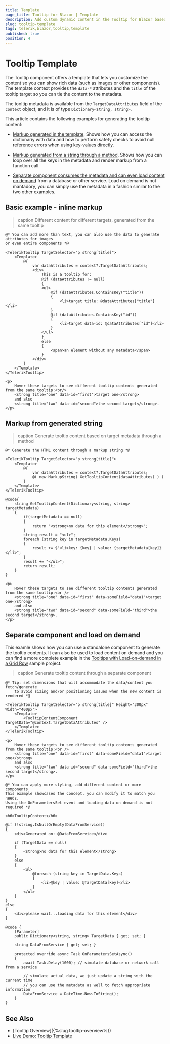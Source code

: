 ```yaml
---
title: Template
page_title: Tooltip for Blazor | Template
description: Add custom dynamic content in the Tooltip for Blazor based on its target
slug: tooltip-template
tags: telerik,blazor,tooltip,template
published: true
position: 4
---
```


# Tooltip Template

The Tooltip component offers a template that lets you customize the content so you can show rich data (such as images or other components). The template context provides the `data-*` attributes and the `title` of the tooltip target so you can tie the content to the metadata.

The tooltip metadata is available from the `TargetDataAttributes` field of the `context` object, and it is of type `Dictionary<string, string>`.

This article contains the following examples for generating the tooltip content:

* [Markup generated in the template](#basic-example---inline-markup). Shows how you can access the dictionariy with data and how to perform safety checks to avoid null reference errors when using key-values directly.

* [Markup generated from a string through a method](#markup-from-generated-string). Shows how you can loop over all the keys in the metadata and render markup from a function call.

* [Separate component consumes the metadata and can even load content on demand](#separate-component-and-load-on-demand) from a database or other service. Load on demand is not mantadory, you can simply use the metadata in a fashion similar to the two other examples.

## Basic example - inline markup

>caption Different content for different targets, generated from the same tooltip

````CSHTML
@* You can add more than text, you can also use the data to generate attributes for images
or even entire components *@

<TelerikTooltip TargetSelector="p strong[title]">
    <Template>
        @{
            var dataAttributes = context?.TargetDataAttributes;
            <div>
                This is a tooltip for:
                @if (dataAttributes != null)
                {
                <ul>
                    @if (dataAttributes.ContainsKey("title"))
                    {
                        <li>target title: @dataAttributes["title"]</li>
                    }
                    @if (dataAttributes.ContainsKey("id"))
                    {
                        <li>target data-id: @dataAttributes["id"]</li>
                    }
                </ul>
                }
                else
                {
                    <span>an element without any metadata</span>
                }
            </div>
        }
    </Template>
</TelerikTooltip>

<p>
    Hover these targets to see different tooltip contents generated from the same tooltip:<br/>
    <strong title="one" data-id="first">target one</strong>
    and also
    <strong title="two" data-id="second">the second target</strong>.
</p>
````


## Markup from generated string

>caption Generate tooltip content based on target metadata through a method

````CSHTML
@* Generate the HTML content through a markup string *@

<TelerikTooltip TargetSelector="p strong[title]">
    <Template>
        @{
            var dataAttributes = context?.TargetDataAttributes;
            @( new MarkupString( GetTooltipContent(dataAttributes) ) )
        }
    </Template>
</TelerikTooltip>

@code{
    string GetTooltipContent(Dictionary<string, string> targetMetadata)
    {
        if(targetMetadata == null)
        {
            return "<strong>no data for this element</strong>";
        }
        string result = "<ul>";
        foreach (string key in targetMetadata.Keys)
        {
            result += $"<li>key: {key} | value: {targetMetadata[key]}</li>";
        }
        result += "</ul>";
        return result;
    }
}

<p>
    Hover these targets to see different tooltip contents generated from the same tooltip:<br />
    <strong title="one" data-id="first" data-someField="data1">target one</strong>
    and also
    <strong title="two" data-id="second" data-someField="third">the second target</strong>.
</p>
````


## Separate component and load on demand

This examle shows how you can use a standalone component to generate the tooltip contents. It can also be used to load content on demand and you can find a more complete example in the [Tooltips with Load-on-demand in a Grid Row](https://github.com/telerik/blazor-ui/tree/master/tooltip/in-grid) sample project.

>caption Generate tooltip content through a separate component

````MainComponent
@* Tip: set dimensions that will accommodate the data/content you fetch/generate
    to avoid sizing and/or positioning issues when the new content is rendered *@

<TelerikTooltip TargetSelector="p strong[title]" Height="300px" Width="400px">
    <Template>
        <TooltipContentComponent TargetData="@context.TargetDataAttributes" />
    </Template>
</TelerikTooltip>

<p>
    Hover these targets to see different tooltip contents generated from the same tooltip:<br />
    <strong title="one" data-id="first" data-someField="data1">target one</strong>
    and also
    <strong title="two" data-id="second" data-someField="third">the second target</strong>.
</p>
````
````TooltipContentComponent
@* You can apply more styling, add different content or more components
This example showcases the concept, you can modify it to match you needs. 
Using the OnParametersSet event and loading data on demand is not required *@

<h6>TooltipContent</h6>

@if (!string.IsNullOrEmpty(DataFromService))
{
    <div>Generated on: @DataFromService</div>

    if (TargetData == null)
    {
        <strong>no data for this element</strong>
    }
    else
    {
        <ul>
            @foreach (string key in TargetData.Keys)
            {
                <li>@key | value: @TargetData[key]</li>
            }
        </ul>
    }
}
else
{
    <div>please wait...loading data for this element</div>
}

@code {
    [Parameter]
    public Dictionary<string, string> TargetData { get; set; }

    string DataFromService { get; set; }

    protected override async Task OnParametersSetAsync()
    {
        await Task.Delay(1000); // simulate database or network call from a service

        // simulate actual data, we just update a string with the current time
        // you can use the metadata as well to fetch appropriate information
        DataFromService = DateTime.Now.ToString();
    }
}
````


## See Also

* [Tooltip Overview]({%slug tooltip-overview%})
* [Live Demo: Tooltip Template](https://demos.telerik.com/blazor-ui/tooltip/template)

